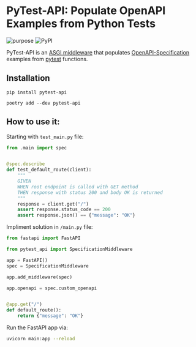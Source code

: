 # PyTest-API: Populate OpenAPI Examples from Python Tests

![purpose](https://img.shields.io/badge/purpose-testing-green.svg)
![PyPI](https://img.shields.io/pypi/v/pytest-api.svg)

PyTest-API is an [ASGI middleware](https://asgi.readthedocs.io/en/latest/specs/main.html#middleware) that populates [OpenAPI-Specification](https://github.com/OAI/OpenAPI-Specification/) examples from [pytest](https://pypi.org/project/pytest/) functions. 

## Installation

```shell
pip install pytest-api
```

```
poetry add --dev pytest-api
```

## How to use it:

Starting with `test_main.py` file: 

```python
from .main import spec


@spec.describe
def test_default_route(client):
    """
    GIVEN
    WHEN root endpoint is called with GET method
    THEN response with status 200 and body OK is returned
    """
    response = client.get("/")
    assert response.status_code == 200
    assert response.json() == {"message": "OK"}
```

Impliment solution in `/main.py` file:

```python
from fastapi import FastAPI

from pytest_api import SpecificationMiddleware

app = FastAPI()
spec = SpecificationMiddleware

app.add_middleware(spec)

app.openapi = spec.custom_openapi


@app.get("/")
def default_route():
    return {"message": "OK"}
```

Run the FastAPI app via:
```bash
uvicorn main:app --reload
```
